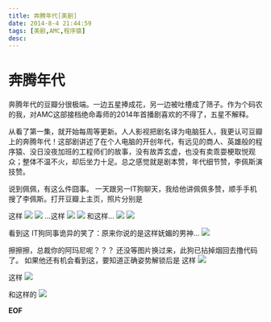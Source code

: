 ```yaml
---
title: 奔腾年代[美剧]
date: 2014-8-4 21:44:59
tags: [美剧,AMC,程序猿]
desc: 
---
```


# 奔腾年代

奔腾年代的豆瓣分很极端。一边五星捧成花，另一边被吐槽成了筛子。作为个码农的我，对AMC这部接档绝命毒师的2014年首播剧喜欢的不得了，五星不解释。
<!--more-->
从看了第一集，就开始每周等更新。人人影视把剧名译为电脑狂人，我更认可豆瓣上的奔腾年代！这部剧讲述了在个人电脑的开创年代，有远见的商人、英雄般的程序猿、没日没夜加班的工程师们的故事，没有故弄玄虚，也没有卖乖耍梗取悦观众；整体不温不火，却后坐力十足。总之感觉就是剧本赞，年代细节赞，李佩斯演技赞。

说到佩佩，有这么件囧事。
一天跟另一IT狗聊天，我给他讲佩佩多赞，顺手手机搜了李佩斯。打开豆瓣上主页，照片分别是  

这样
![](https://cdn.yangguangxi.com/15102214523483.jpg)
![](https://cdn.yangguangxi.com/15102214935763.jpg)
…这样
![](https://cdn.yangguangxi.com/15102215072412.jpg)
![](https://cdn.yangguangxi.com/15102215236246.jpg)
和这样…
![](https://cdn.yangguangxi.com/15102215314433.jpg)
![](https://cdn.yangguangxi.com/15102215517224.jpg)

看到这 IT狗同事诡异的笑了：原来你说的是这样妩媚的男神…
![](https://cdn.yangguangxi.com/15102215605707.jpg)

擦擦擦，总裁你的阿玛尼呢？？？
还没等图片换过来，此狗已拈掉烟回去撸代码了。
如果他还有机会看到这，要知道正确姿势解锁后是
这样
![](https://cdn.yangguangxi.com/15102223572224.jpg)
 
这样
![](https://cdn.yangguangxi.com/15102215828536.jpg)

和这样的
![](https://cdn.yangguangxi.com/15102220972704.jpg)

**EOF**


